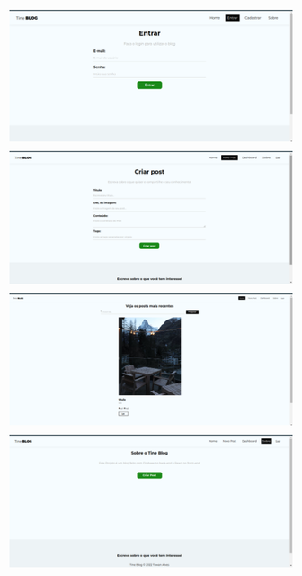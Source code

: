 <p align ="center">
 <img src="src/assets/login.png">
 <p>
 <p align ="center">
 <img src="src/assets/new-post.png">
 <p>
 <p align ="center">
 <img src="src/assets/post.png">
 <p>
 <p align ="center">
 <img src="src/assets/about.png">
 <p>
